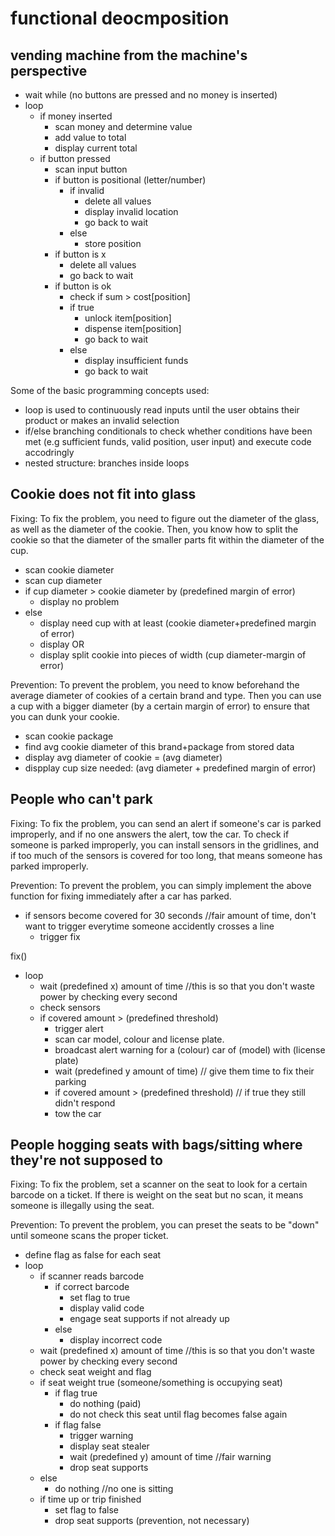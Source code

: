 # functional deocmposition

## vending machine from the machine's perspective

- wait while (no buttons are pressed and no money is inserted)
- loop 
	- if money inserted
		- scan money and determine value
		- add value to total 
		- display current total
	- if button pressed
		- scan input button
		- if button is positional (letter/number)
			- if invalid
				- delete all values
				- display invalid location
				- go back to wait
			- else
				- store position
		- if button is x
			- delete all values
			- go back to wait
		- if button is ok
			- check if sum > cost[position]
			- if true
				- unlock item[position]
				- dispense item[position]
				- go back to wait
			- else
				- display insufficient funds
				- go back to wait

Some of the basic programming concepts used:
- loop is used to continuously read inputs until the user obtains their product or makes an invalid selection
- if/else branching conditionals to check whether conditions have been met (e.g sufficient funds, valid position, user input) and execute code accodringly
- nested structure: branches inside loops

## Cookie does not fit into glass

Fixing: To fix the problem, you need to figure out the diameter of the glass, as well as the diameter of the cookie. Then, you know how to split the cookie so that the diameter of the smaller parts fit within the diameter of the cup.

- scan cookie diameter 
- scan cup diameter 
- if cup diameter > cookie diameter by (predefined margin of error)
	- display no problem
- else
	- display need cup with at least (cookie diameter+predefined margin of error)
	- display OR
	- display split cookie into pieces of width (cup diameter-margin of error)

Prevention: To prevent the problem, you need to know beforehand the average diameter of cookies of a certain brand and type. Then you can use a cup with a bigger diameter (by a certain margin of error) to ensure that you can dunk your cookie. 

- scan cookie package
- find avg cookie diameter of this brand+package from stored data
- display avg diameter of cookie = (avg diameter)
- dispplay cup size needed: (avg diameter + predefined margin of error)

## People who can't park

Fixing: To fix the problem, you can send an alert if someone's car is parked improperly, and if no one answers the alert, tow the car. To check if someone is parked improperly, you can install sensors in the gridlines, and if too much of the sensors is covered for too long, that means someone has parked improperly. 
		
Prevention: To prevent the problem, you can simply implement the above function for fixing immediately after a car has parked.

- if sensors become covered for 30 seconds //fair amount of time, don't want to trigger everytime someone accidently crosses a line
	- trigger fix 

fix()
- loop
	- wait (predefined x) amount of time //this is so that you don't waste power by checking every second
	- check sensors
	- if covered amount > (predefined threshold)
		- trigger alert
		- scan car model, colour and license plate.
		- broadcast alert warning for a (colour) car of (model) with (license plate)
		- wait (predefined y amount of time) // give them time to fix their parking
		- if covered amount > (predefined threshold) // if true they still didn't respond
		- tow the car
	
## People hogging seats with bags/sitting where they're not supposed to

Fixing: To fix the problem, set a scanner on the seat to look for a certain barcode on a ticket. If there is weight on the seat but no scan, it means someone is illegally using the seat. 

Prevention: To prevent the problem, you can preset the seats to be "down" until someone scans the proper ticket. 

- define flag as false for each seat
- loop 
	- if scanner reads barcode
		- if correct barcode
			- set flag to true
			- display valid code
			- engage seat supports if not already up 
		- else
			- display incorrect code
	- wait (predefined x) amount of time //this is so that you don't waste power by checking every second
	- check seat weight and flag
	- if seat weight true (someone/something is occupying seat)
		- if flag true
			- do nothing (paid)
			- do not check this seat until flag becomes false again
		- if flag false
			- trigger warning
			- display seat stealer
			- wait (predefined y) amount of time //fair warning
			- drop seat supports
	- else
		- do nothing //no one is sitting 
	- if time up or trip finished
		- set flag to false
		- drop seat supports (prevention, not necessary)
		
